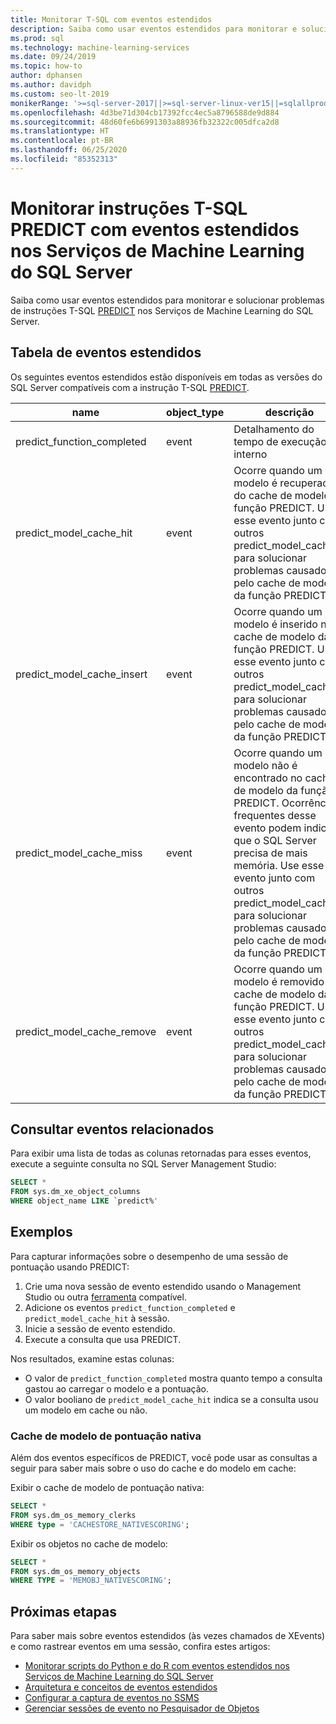 ```yaml
---
title: Monitorar T-SQL com eventos estendidos
description: Saiba como usar eventos estendidos para monitorar e solucionar problemas de instruções T-SQL PREDICT nos Serviços de Machine Learning do SQL Server.
ms.prod: sql
ms.technology: machine-learning-services
ms.date: 09/24/2019
ms.topic: how-to
author: dphansen
ms.author: davidph
ms.custom: seo-lt-2019
monikerRange: '>=sql-server-2017||>=sql-server-linux-ver15||=sqlallproducts-allversions'
ms.openlocfilehash: 4d3be71d304cb17392fcc4ec5a8796588de9d884
ms.sourcegitcommit: 48d60fe6b6991303a88936fb32322c005dfca2d8
ms.translationtype: HT
ms.contentlocale: pt-BR
ms.lasthandoff: 06/25/2020
ms.locfileid: "85352313"
---
```

# <a name="monitor-predict-t-sql-statements-with-extended-events-in-sql-server-machine-learning-services"></a>Monitorar instruções T-SQL PREDICT com eventos estendidos nos Serviços de Machine Learning do SQL Server

Saiba como usar eventos estendidos para monitorar e solucionar problemas de instruções T-SQL [PREDICT](../../t-sql/queries/predict-transact-sql.md) nos Serviços de Machine Learning do SQL Server.

## <a name="table-of-extended-events"></a>Tabela de eventos estendidos

Os seguintes eventos estendidos estão disponíveis em todas as versões do SQL Server compatíveis com a instrução T-SQL [PREDICT](https://docs.microsoft.com/sql/t-sql/queries/predict-transact-sql). 

|name |object_type|descrição| 
|----|----|----|
|predict_function_completed |event  |Detalhamento do tempo de execução interno|
|predict_model_cache_hit |event|Ocorre quando um modelo é recuperado do cache de modelo da função PREDICT. Use esse evento junto com outros predict_model_cache_* para solucionar problemas causados pelo cache de modelo da função PREDICT.|
|predict_model_cache_insert |event  |   Ocorre quando um modelo é inserido no cache de modelo da função PREDICT. Use esse evento junto com outros predict_model_cache_* para solucionar problemas causados pelo cache de modelo da função PREDICT.    |
|predict_model_cache_miss   |event|Ocorre quando um modelo não é encontrado no cache de modelo da função PREDICT. Ocorrências frequentes desse evento podem indicar que o SQL Server precisa de mais memória. Use esse evento junto com outros predict_model_cache_* para solucionar problemas causados pelo cache de modelo da função PREDICT.|
|predict_model_cache_remove |event| Ocorre quando um modelo é removido do cache de modelo da função PREDICT. Use esse evento junto com outros predict_model_cache_* para solucionar problemas causados pelo cache de modelo da função PREDICT.|

## <a name="query-for-related-events"></a>Consultar eventos relacionados

Para exibir uma lista de todas as colunas retornadas para esses eventos, execute a seguinte consulta no SQL Server Management Studio:

```sql
SELECT * 
FROM sys.dm_xe_object_columns 
WHERE object_name LIKE `predict%'
```

## <a name="examples"></a>Exemplos

Para capturar informações sobre o desempenho de uma sessão de pontuação usando PREDICT:

1. Crie uma nova sessão de evento estendido usando o Management Studio ou outra [ferramenta](https://docs.microsoft.com/sql/relational-databases/extended-events/extended-events-tools) compatível.
2. Adicione os eventos `predict_function_completed` e `predict_model_cache_hit` à sessão.
3. Inicie a sessão de evento estendido.
4. Execute a consulta que usa PREDICT.

Nos resultados, examine estas colunas:

+ O valor de `predict_function_completed` mostra quanto tempo a consulta gastou ao carregar o modelo e a pontuação.
+ O valor booliano de `predict_model_cache_hit` indica se a consulta usou um modelo em cache ou não. 

### <a name="native-scoring-model-cache"></a>Cache de modelo de pontuação nativa

Além dos eventos específicos de PREDICT, você pode usar as consultas a seguir para saber mais sobre o uso do cache e do modelo em cache:

Exibir o cache de modelo de pontuação nativa:

```sql
SELECT *
FROM sys.dm_os_memory_clerks
WHERE type = 'CACHESTORE_NATIVESCORING';
```

Exibir os objetos no cache de modelo:

```sql
SELECT *
FROM sys.dm_os_memory_objects
WHERE TYPE = 'MEMOBJ_NATIVESCORING';
```

## <a name="next-steps"></a>Próximas etapas

Para saber mais sobre eventos estendidos (às vezes chamados de XEvents) e como rastrear eventos em uma sessão, confira estes artigos:

+ [Monitorar scripts do Python e do R com eventos estendidos nos Serviços de Machine Learning do SQL Server](extended-events.md)
+ [Arquitetura e conceitos de eventos estendidos](https://docs.microsoft.com/sql/relational-databases/extended-events/extended-events)
+ [Configurar a captura de eventos no SSMS](https://docs.microsoft.com/sql/relational-databases/extended-events/quick-start-extended-events-in-sql-server)
+ [Gerenciar sessões de evento no Pesquisador de Objetos](https://docs.microsoft.com/sql/relational-databases/extended-events/manage-event-sessions-in-the-object-explorer)
